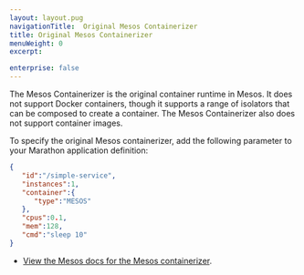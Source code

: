 ```yaml
---
layout: layout.pug
navigationTitle:  Original Mesos Containerizer
title: Original Mesos Containerizer
menuWeight: 0
excerpt:

enterprise: false
---
```


<!-- This source repo for this topic is https://github.com/dcos/dcos-docs -->


The Mesos Containerizer is the original container runtime in Mesos. It does not support Docker containers, though it supports a range of isolators that can be composed to create a container. The Mesos Containerizer also does not support container images.

To specify the original Mesos containerizer, add the following parameter to your Marathon application definition:

```json
{  
   "id":"/simple-service",
   "instances":1,
   "container":{  
      "type":"MESOS"
   },
   "cpus":0.1,
   "mem":128,
   "cmd":"sleep 10"
}
```

- [View the Mesos docs for the Mesos containerizer](http://mesos.apache.org/documentation/latest/containerizers/).
